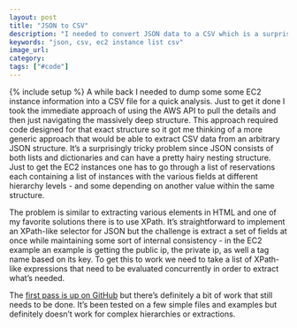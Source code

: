 ```yaml
---
layout: post
title: "JSON to CSV"
description: "I needed to convert JSON data to a CSV which is a surprisingly challenging problem."
keywords: "json, csv, ec2 instance list csv"
image_url:
category:
tags: ["#code"]
---
```

{% include setup %}
A while back I needed to dump some some EC2 instance information into a CSV file for a quick analysis. Just to get it done I took the immediate approach of using the AWS API to pull the details and then just navigating the massively deep structure. This approach required code designed for that exact structure so it got me thinking of a more generic approach that would be able to extract CSV data from an arbitrary JSON structure. It’s a surprisingly tricky problem since JSON consists of both lists and dictionaries and can have a pretty hairy nesting structure. Just to get the EC2 instances one has to go through a list of reservations each containing a list of instances with the various fields at different hierarchy levels - and some depending on another value within the same structure.

The problem is similar to extracting various elements in HTML and one of my favorite solutions there is to use XPath. It’s straightforward to implement an XPath-like selector for JSON but the challenge is extract a set of fields at once while maintaining some sort of internal consistency - in the EC2 example an example is getting the public ip, the private ip, as well a tag name based on its key. To get this to work we need to take a list of XPath-like expressions that need to be evaluated concurrently in order to extract what’s needed.

The [first pass is up on GitHub](https://github.com/dangoldin/python-tools/blob/master/json_csv.py) but there’s definitely a bit of work that still needs to be done. It’s been tested on a few simple files and examples but definitely doesn’t work for complex hierarchies or extractions.
